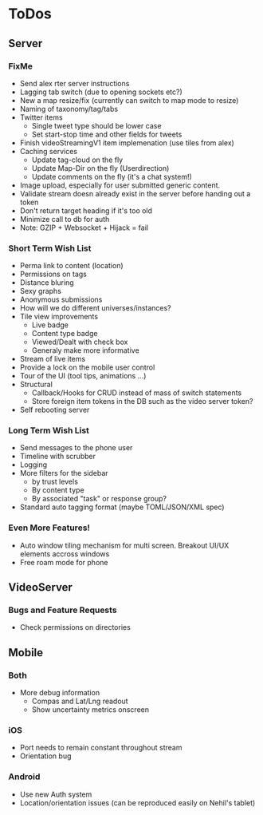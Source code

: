 # ToDos
## Server
### FixMe
* Send alex rter server instructions
* Lagging tab switch (due to opening sockets etc?)
* New a map resize/fix (currently can switch to map mode to resize)
* Naming of taxonomy/tag/tabs
* Twitter items
	* Single tweet type should be lower case
	* Set start-stop time and other fields for tweets
* Finish videoStreamingV1 item implemenation (use tiles from alex)
* Caching services
	* Update tag-cloud on the fly
	* Update Map-Dir on the fly (Userdirection)
	* Update comments on the fly (it's a chat system!)
* Image upload, especially for user submitted generic content. 
* Validate stream doesn already exist in the server before handing out a token
* Don't return target heading if it's too old
* Minimize call to db for auth
* Note: GZIP + Websocket + Hijack = fail

### Short Term Wish List
* Perma link to content (location)
* Permissions on tags
* Distance bluring
* Sexy graphs
* Anonymous submissions
* How will we do different universes/instances?
* Tile view improvements
	* Live badge
	* Content type badge
	* Viewed/Dealt with check box
	* Generaly make more informative
* Stream of live items
* Provide a lock on the mobile user control
* Tour of the UI (tool tips, animations ...)
* Structural
	* Callback/Hooks for CRUD instead of mass of switch statements
	* Store foreign item tokens in the DB such as the video server token?
* Self rebooting server

### Long Term Wish List
* Send messages to the phone user
* Timeline with scrubber
* Logging
* More filters for the sidebar
	* by trust levels
	* By content type
	* By associated "task" or response group?
* Standard auto tagging format (maybe TOML/JSON/XML spec)

### Even More Features!
* Auto window tiling mechanism for multi screen. Breakout UI/UX elements accross windows
* Free roam mode for phone

## VideoServer
### Bugs and Feature Requests
* Check permissions on directories

## Mobile

### Both
* More debug information
	* Compas and Lat/Lng readout
	* Show uncertainty metrics onscreen

### iOS
* Port needs to remain constant throughout stream
* Orientation bug

### Android
* Use new Auth system
* Location/orientation issues (can be reproduced easily on Nehil's tablet)